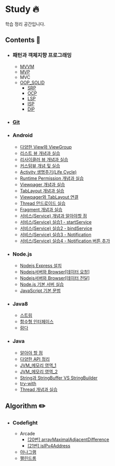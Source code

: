 # Study :fire:
학습 정리 공간입니다.

## Contents :green_book:
- ### 패턴과 객체지향 프로그래밍
  - [MVVM](http://heepie.tistory.com/212)
  - [MVP](http://heepie.tistory.com/219) 
  - MVC
  - [OOP_SOLID](https://github.com/Heepie/Study/tree/master/Contents/Java/OOP_SOLID)
    - [SRP](https://github.com/Heepie/Study/tree/master/Contents/Java/OOP_SOLID/SRP)
    - [OCP](https://github.com/Heepie/Study/tree/master/Contents/Java/OOP_SOLID/OCP)
    - [LSP](https://github.com/Heepie/Study/tree/master/Contents/Java/OOP_SOLID/LSP)
    - [ISP](https://github.com/Heepie/Study/tree/master/Contents/Java/OOP_SOLID/ISP)
    - [DIP](https://github.com/Heepie/Study/tree/master/Contents/Java/OOP_SOLID/DIP)

- ### [Git](https://github.com/Heepie/Study/tree/master/Contents/Git)

- ### Android
  - [다양한 View와 ViewGroup](https://github.com/Heepie/Study/tree/master/Contents/Android/다양한%20View와%20ViewGroup)
  - [리스트 뷰 개념과 실습](https://github.com/Heepie/Study/blob/master/Contents/Android/리스트%20뷰%20개념과%20실습/Readme.md)
  - [리사이클러 뷰 개념과 실습](https://github.com/Heepie/Study/tree/master/Contents/Android/리사이클러%20뷰%20개념과%20실습)
  - [커스텀뷰 개념 및 실습](https://github.com/Heepie/Study/tree/master/Contents/Android/커스텀뷰%20개념%20및%20실습)
  - [Activity 생명주기(Life Cycle)](https://github.com/Heepie/Study/tree/master/Contents/Android/Activity%20생명주기(Life%20Cycle))
  - [Runtime Permission 개념과 실습
](https://github.com/Heepie/Study/tree/master/Contents/Android/Runtime%20Permission%20개념과%20실습)
  - [Viewpager 개념과 실습](https://github.com/Heepie/Study/tree/master/Contents/Android/Viewpager%20개념과%20실습)
  - [TabLayout 개념과 실습](https://github.com/Heepie/Study/tree/master/Contents/Android/TabLayout%20개념과%20실습)
  - [Viewpager와 TabLayout 연결](https://github.com/Heepie/Study/tree/master/Contents/Android/Viewpager와%20TabLayout%20연결)
  - [Thread 안드로이드 실습](https://github.com/Heepie/Study/tree/master/Contents/Android/Thread%20안드로이드%20실습)
  - [Fragment 개념과 실습](https://github.com/Heepie/Study/tree/master/Contents/Android/Fragment%20개념과%20실습)
  - [서비스(Service) 개념과 알아야할 점](https://github.com/Heepie/Study/tree/master/Contents/Android/서비스(Service)%20개념과%20알아야할%20점)
  - [서비스(Service) 실습1 - startService](https://github.com/Heepie/Study/tree/master/Contents/Android/서비스(Service)%20실습1%20-%20startService)
  - [서비스(Service) 실습2 - bindService](https://github.com/Heepie/Study/blob/master/Contents/Android/서비스(Service)%20실습2%20-%20bindService/)
  - [서비스(Service) 실습3 - Notification](https://github.com/Heepie/Study/tree/master/Contents/Android/서비스(Service)%20실습3%20-%20Notification)
  - [서비스(Service) 실습4 - Notification 버튼 추가](https://github.com/Heepie/Study/tree/master/Contents/Android/서비스(Service)%20실습4%20-%20Notification%20버튼%20추가)

- ### Node.js
  - [Nodejs Express 설치](http://heepie.tistory.com/205)
  - [Nodejs서버와 Browser[데이터 요청]](https://github.com/Heepie/Study/tree/master/Contents/Node/Nodejs서버와%20Browser%5B데이터%20요청%5D)
  - [Nodejs서버와 Browser[데이터 전달]](https://github.com/Heepie/Study/tree/master/Contents/Node/Nodejs서버와%20Browser%5B데이터%20전달%5D)
  - [Node.js 기본 서버 실습](https://github.com/Heepie/Study/tree/master/Contents/Node/Node.js%20기본%20서버%20실습)
  - [JavaScript 기본 문법](https://github.com/Heepie/Study/tree/master/Contents/Node/Javscript%20문법)

- ### Java8
  - [스트림](http://heepie.tistory.com/256)
  - [함수형 인터페이스](http://heepie.tistory.com/255)
  - [람다](http://heepie.tistory.com/200)
  
- ### Java
  - [알아야 할 점](https://github.com/Heepie/Study/tree/master/Contents/Java/알아야%20할%20점)
  - [다양한 API 정리](https://github.com/Heepie/Study/tree/master/Contents/Java/다양한%20API%20정리)
  - [JVM_메모리 영역_1](https://github.com/Heepie/Study/tree/master/Contents/Java/JVM%20메모리%20영역)
  - [JVM_메모리 영역_2](http://heepie.tistory.com/254)
  - [String과 StringBuffer VS StringBuilder](https://github.com/Heepie/Study/tree/master/Contents/Java/String과%20StringBuffer%20VS%20StringBuilder)
  - [try-with](https://github.com/Heepie/Study/tree/master/Contents/Java/try-with)
  - [Thread 개념과 실습](https://github.com/Heepie/Study/tree/master/Contents/Java/Thread%20개념과%20실습)



## Algorithm :pencil2:
- ### Codefight
  - Arcade
    - [[20번] arrayMaximalAdjacentDifference](https://github.com/Heepie/Study/tree/master/Algorithm/codefight/Arcade/%5B20번%5D%20arrayMaximalAdjacentDifference)
    - [[21번] isIPv4Address](https://github.com/Heepie/Study/tree/master/Algorithm/codefight/Arcade/%5B21번%5D%20isIPv4Address)
  - [아나그램](https://github.com/Heepie/Study/tree/master/Algorithm/codefight/Anagram)
  - [팰린드롬](https://github.com/Heepie/Study/tree/master/Algorithm/codefight/Palindrome)
